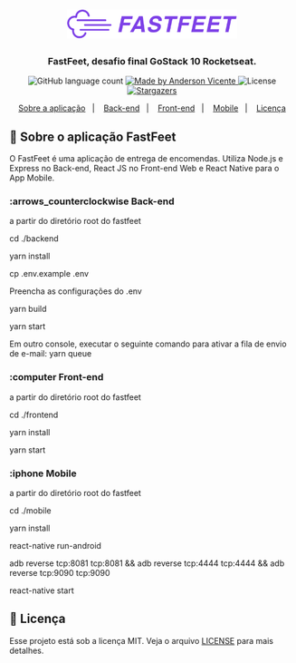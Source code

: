 <h1 align="center">
  <img alt="Fastfeet" title="Fastfeet" src=".github/logo.png" width="300px" />
</h1>

<h3 align="center">
  FastFeet, desafio final GoStack 10 Rocketseat.
</h3>

<p align="center">
  <img alt="GitHub language count" src="https://img.shields.io/github/languages/count/andersonvicente/bootcamp-gostack10-desafio-final?color=%2304D361">

  <a href="https://github.com/andersonvicente">
    <img alt="Made by Anderson Vicente" src="https://img.shields.io/badge/made%20by-Rocketseat-%2304D361">
  </a>

  <img alt="License" src="https://img.shields.io/badge/license-MIT-%2304D361">

  <a href="https://img.shields.io/github/languages/count/andersonvicente/bootcamp-gostack10-desafio-final/stargazers">
    <img alt="Stargazers" src="https://img.shields.io/github/languages/count/andersonvicente/bootcamp-gostack10-desafio-final?style=social">
  </a>
</p>

<p align="center">
  <a href="#sobre-a-aplicacao">Sobre a aplicação</a>&nbsp;&nbsp;&nbsp;|&nbsp;&nbsp;&nbsp;
  <a href="#back-end">Back-end</a>&nbsp;&nbsp;&nbsp;|&nbsp;&nbsp;&nbsp;
  <a href="#front-end">Front-end</a>&nbsp;&nbsp;&nbsp;|&nbsp;&nbsp;&nbsp;
  <a href="#mobile">Mobile</a>&nbsp;&nbsp;&nbsp;|&nbsp;&nbsp;&nbsp;
  <a href="#memo-licença">Licença</a>
</p>

## :checkered_flag: Sobre o aplicação FastFeet

O FastFeet é uma aplicação de entrega de encomendas. Utiliza Node.js e Express no Back-end, React JS no Front-end Web e React Native para o App Mobile.

### :arrows_counterclockwise **Back-end**

a partir do diretório root do fastfeet

cd ./backend

yarn install

cp .env.example .env

Preencha as configurações do .env

yarn build

yarn start

Em outro console, executar o seguinte comando para ativar a fila de envio de e-mail:
yarn queue

### :computer **Front-end**

a partir do diretório root do fastfeet

cd ./frontend

yarn install

yarn start

### :iphone **Mobile**

a partir do diretório root do fastfeet

cd ./mobile

yarn install

react-native run-android

adb reverse tcp:8081 tcp:8081 && adb reverse tcp:4444 tcp:4444 && adb reverse tcp:9090 tcp:9090

react-native start

## :memo: Licença

Esse projeto está sob a licença MIT. Veja o arquivo [LICENSE](LICENSE.md) para mais detalhes.
